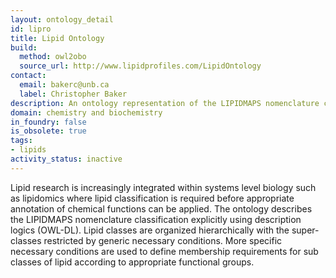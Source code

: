 ```yaml
---
layout: ontology_detail
id: lipro
title: Lipid Ontology
build:
  method: owl2obo
  source_url: http://www.lipidprofiles.com/LipidOntology
contact:
  email: bakerc@unb.ca
  label: Christopher Baker
description: An ontology representation of the LIPIDMAPS nomenclature classification.
domain: chemistry and biochemistry
in_foundry: false
is_obsolete: true
tags:
- lipids
activity_status: inactive
---
```


Lipid research is increasingly integrated within systems level biology such as lipidomics where lipid classification is required before appropriate annotation of chemical functions can be applied. The ontology describes the LIPIDMAPS nomenclature classification explicitly using description logics (OWL-DL). Lipid classes are organized hierarchically with the super-classes restricted by generic necessary conditions. More specific necessary conditions are used to define membership requirements for sub classes of lipid according to appropriate functional groups.
